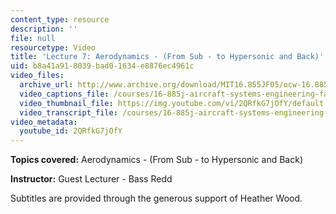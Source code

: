 ```yaml
---
content_type: resource
description: ''
file: null
resourcetype: Video
title: 'Lecture 7: Aerodynamics - (From Sub - to Hypersonic and Back)'
uid: b8a41a91-8039-bad0-1634-e8876ec4961c
video_files:
  archive_url: http://www.archive.org/download/MIT16.855JF05/ocw-16.885-29sep2005-220k.mp4
  video_captions_file: /courses/16-885j-aircraft-systems-engineering-fall-2005/9cda1c46b91150b2bc8c709352cd984f_2QRfkG7jOfY.vtt
  video_thumbnail_file: https://img.youtube.com/vi/2QRfkG7jOfY/default.jpg
  video_transcript_file: /courses/16-885j-aircraft-systems-engineering-fall-2005/86c1462f57d839b6db7ea02b427d3d55_2QRfkG7jOfY.pdf
video_metadata:
  youtube_id: 2QRfkG7jOfY
---
```


**Topics covered:** Aerodynamics - (From Sub - to Hypersonic and Back)

**Instructor:** Guest Lecturer - Bass Redd

Subtitles are provided through the generous support of Heather Wood.